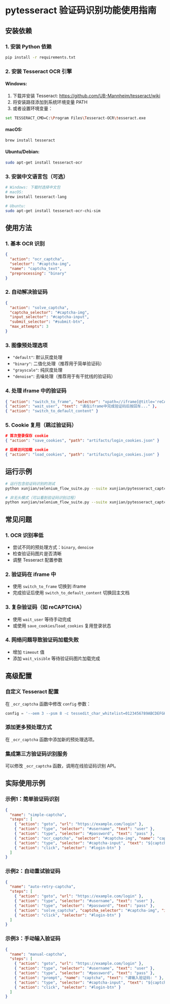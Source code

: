 # pytesseract 验证码识别功能使用指南

## 安装依赖

### 1. 安装 Python 依赖
```bash
pip install -r requirements.txt
```

### 2. 安装 Tesseract OCR 引擎

#### Windows:
1. 下载并安装 Tesseract: https://github.com/UB-Mannheim/tesseract/wiki
2. 将安装路径添加到系统环境变量 PATH
3. 或者设置环境变量：
```bash
set TESSERACT_CMD=C:\Program Files\Tesseract-OCR\tesseract.exe
```

#### macOS:
```bash
brew install tesseract
```

#### Ubuntu/Debian:
```bash
sudo apt-get install tesseract-ocr
```

### 3. 安装中文语言包（可选）
```bash
# Windows: 下载时选择中文包
# macOS:
brew install tesseract-lang

# Ubuntu:
sudo apt-get install tesseract-ocr-chi-sim
```

## 使用方法

### 1. 基本 OCR 识别
```json
{
  "action": "ocr_captcha",
  "selector": "#captcha-img",
  "name": "captcha_text",
  "preprocessing": "binary"
}
```

### 2. 自动解决验证码
```json
{
  "action": "solve_captcha",
  "captcha_selector": "#captcha-img",
  "input_selector": "#captcha-input",
  "submit_selector": "#submit-btn",
  "max_attempts": 3
}
```

### 3. 图像预处理选项
- `"default"`: 默认灰度处理
- `"binary"`: 二值化处理（推荐用于简单验证码）
- `"grayscale"`: 纯灰度处理
- `"denoise"`: 去噪处理（推荐用于有干扰线的验证码）

### 4. 处理 iframe 中的验证码
```json
{ "action": "switch_to_frame", "selector": "xpath=//iframe[@title='reCAPTCHA']" },
{ "action": "wait_user", "text": "请在iframe中完成验证码后按回车..." },
{ "action": "switch_to_default_content" }
```

### 5. Cookie 复用（跳过验证码）
```json
# 首次登录保存 cookie
{ "action": "save_cookies", "path": "artifacts/login_cookies.json" }

# 后续访问加载 cookie
{ "action": "load_cookies", "path": "artifacts/login_cookies.json" }
```

## 运行示例

```bash
# 运行包含验证码识别的测试
python xunjian/selenium_flow_suite.py --suite xunjian/pytesseract_captcha_example.json --default-timeout 30

# 非无头模式（可以看到验证码识别过程）
python xunjian/selenium_flow_suite.py --suite xunjian/pytesseract_captcha_example.json --default-timeout 30
```

## 常见问题

### 1. OCR 识别率低
- 尝试不同的预处理方式：`binary`, `denoise`
- 检查验证码图片是否清晰
- 调整 Tesseract 配置参数

### 2. 验证码在 iframe 中
- 使用 `switch_to_frame` 切换到 iframe
- 完成验证后使用 `switch_to_default_content` 切换回主文档

### 3. 复杂验证码（如 reCAPTCHA）
- 使用 `wait_user` 等待手动完成
- 或使用 `save_cookies`/`load_cookies` 复用登录状态

### 4. 网络问题导致验证码加载失败
- 增加 `timeout` 值
- 添加 `wait_visible` 等待验证码图片加载完成

## 高级配置

### 自定义 Tesseract 配置
在 `_ocr_captcha` 函数中修改 `config` 参数：
```python
config = '--oem 3 --psm 8 -c tessedit_char_whitelist=0123456789ABCDEFGHIJKLMNOPQRSTUVWXYZabcdefghijklmnopqrstuvwxyz'
```

### 添加更多预处理方式
在 `_ocr_captcha` 函数中添加新的预处理选项。

### 集成第三方验证码识别服务
可以修改 `_ocr_captcha` 函数，调用在线验证码识别 API。

## 实际使用示例

### 示例1：简单验证码识别
```json
{
  "name": "simple-captcha",
  "steps": [
    { "action": "goto", "url": "https://example.com/login" },
    { "action": "type", "selector": "#username", "text": "user" },
    { "action": "type", "selector": "#password", "text": "pass" },
    { "action": "ocr_captcha", "selector": "#captcha-img", "name": "captcha", "preprocessing": "binary" },
    { "action": "type", "selector": "#captcha-input", "text": "${captcha}" },
    { "action": "click", "selector": "#login-btn" }
  ]
}
```

### 示例2：自动重试验证码
```json
{
  "name": "auto-retry-captcha",
  "steps": [
    { "action": "goto", "url": "https://example.com/login" },
    { "action": "type", "selector": "#username", "text": "user" },
    { "action": "type", "selector": "#password", "text": "pass" },
    { "action": "solve_captcha", "captcha_selector": "#captcha-img", "input_selector": "#captcha-input", "max_attempts": 5 },
    { "action": "click", "selector": "#login-btn" }
  ]
}
```

### 示例3：手动输入验证码
```json
{
  "name": "manual-captcha",
  "steps": [
    { "action": "goto", "url": "https://example.com/login" },
    { "action": "type", "selector": "#username", "text": "user" },
    { "action": "type", "selector": "#password", "text": "pass" },
    { "action": "prompt", "name": "captcha", "text": "请输入验证码: " },
    { "action": "type", "selector": "#captcha-input", "text": "${captcha}" },
    { "action": "click", "selector": "#login-btn" }
  ]
}
```
